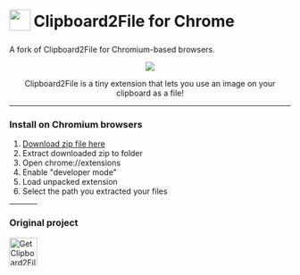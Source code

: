 <h1>
  <sub>
    <img
      src="https://raw.githubusercontent.com/vord1080/clipboard2file/main/icons/clipboard2file.png"
      height="38"
      width="38"
    />
  </sub>
  Clipboard2File for Chrome
  </a>
</h1>

A fork of Clipboard2File for Chromium-based browsers.

<div align="center">
<img src="https://i.imgur.com/qvW3Pqb.png">
</div>

<p align="center">Clipboard2File is a tiny extension that lets you use an image on your clipboard as a file!</p>

---

### Install on Chromium browsers

1. [Download zip file here](https://github.com/daijro/Clipboard2File-Chrome/releases)
1. Extract downloaded zip to folder
2. Open chrome://extensions
3. Enable "developer mode"
4. Load unpacked extension
5. Select the path you extracted your files

<hr width=50>

### Original project

<a href="https://addons.mozilla.org/addon/clipboard2file/"
    ><img
      height="50px"
      src="https://i.imgur.com/2jJOtTI.png"
      alt="Get Clipboard2File for Firefox"
  /></p>
